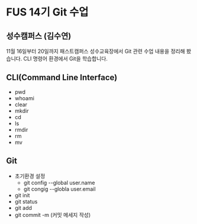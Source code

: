 # FUS 14기 Git 수업
## 성수캠퍼스 (김수연)
11월 16일부터 20일까지 패스트캠퍼스 성수교육장에서 Git 관련 수업 내용을 정리해 봤습니다.
CLI 명령어 환경에서 Git을 학습합니다.

## CLI(Command Line Interface)
- pwd
- whoami
- clear
- mkdir
- cd
- ls
- rmdir
- rm
- mv

## Git
- 초기환경 설정
  - git config --global user.name
  - git congig --globla user.email
- git init
- git status
- git add
- git commit -m (커밋 메세지 작성)